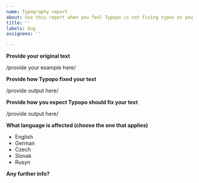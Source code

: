 ```yaml
---
name: Typography report
about: Use this report when you feel Typopo is not fixing typos as you would expect.
title: ''
labels: bug
assignees: ''

---
```



**Provide your original text**

/provide your example here/



**Provide how Typopo fixed your text**

/provide output here/



**Provide how you expect Typopo should fix your text**

/provide output here/



**What language is affected (choose the one that applies)**
- English
- German
- Czech
- Slovak
- Rusyn

**Any further info?**
